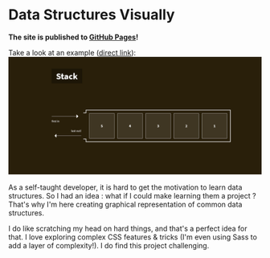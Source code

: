 # Data Structures Visually

**The site is published to [GitHub Pages](https://martinheywang.github.io/data-structures-visually)!**

Take a look at an example ([direct link](https://martinheywang.github.io/data-structures-visually/pages/stack.html)):
![The page representing the stack data structure](./page-example-stack.png)

As a self-taught developer, it is hard to get the motivation to learn data structures. So I had an idea : what if I could make learning them a project ? That's why I'm here creating graphical representation of common data structures.

I do like scratching my head on hard things, and that's a perfect idea for that. I love exploring complex CSS features & tricks (I'm even using Sass to add a layer of complexity!). I do find this project challenging.
